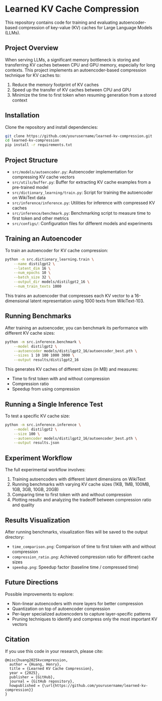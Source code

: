 # Learned KV Cache Compression

This repository contains code for training and evaluating autoencoder-based compression of key-value (KV) caches for Large Language Models (LLMs).

## Project Overview

When serving LLMs, a significant memory bottleneck is storing and transferring KV caches between CPU and GPU memory, especially for long contexts. This project implements an autoencoder-based compression technique for KV caches to:

1. Reduce the memory footprint of KV caches
2. Speed up the transfer of KV caches between CPU and GPU
3. Minimize the time to first token when resuming generation from a stored context

## Installation

Clone the repository and install dependencies:

```bash
git clone https://github.com/yourusername/learned-kv-compression.git
cd learned-kv-compression
pip install -r requirements.txt
```

## Project Structure

- `src/models/autoencoder.py`: Autoencoder implementation for compressing KV cache vectors
- `src/utils/buffer.py`: Buffer for extracting KV cache examples from a pre-trained model
- `src/dictionary_learning/train.py`: Script for training the autoencoder on WikiText data
- `src/inference/inference.py`: Utilities for inference with compressed KV caches
- `src/inference/benchmark.py`: Benchmarking script to measure time to first token and other metrics
- `src/configs/`: Configuration files for different models and experiments

## Training an Autoencoder

To train an autoencoder for KV cache compression:

```bash
python -m src.dictionary_learning.train \
    --name distilgpt2 \
    --latent_dim 16 \
    --num_epochs 10 \
    --batch_size 32 \
    --output_dir models/distilgpt2_16 \
    --num_train_texts 1000
```

This trains an autoencoder that compresses each KV vector to a 16-dimensional latent representation using 1000 texts from WikiText-103.

## Running Benchmarks

After training an autoencoder, you can benchmark its performance with different KV cache sizes:

```bash
python -m src.inference.benchmark \
    --model distilgpt2 \
    --autoencoder models/distilgpt2_16/autoencoder_best.pth \
    --sizes 1 10 100 1000 3000 \
    --output results/distilgpt2_16
```

This generates KV caches of different sizes (in MB) and measures:
- Time to first token with and without compression
- Compression ratio
- Speedup from using compression

## Running a Single Inference Test

To test a specific KV cache size:

```bash
python -m src.inference.inference \
    --model distilgpt2 \
    --size 100 \
    --autoencoder models/distilgpt2_16/autoencoder_best.pth \
    --output results.json
```

## Experiment Workflow

The full experimental workflow involves:

1. Training autoencoders with different latent dimensions on WikiText
2. Running benchmarks with varying KV cache sizes (1KB, 1MB, 100MB, 1GB, 3GB, 10GB, 20GB)
3. Comparing time to first token with and without compression
4. Plotting results and analyzing the tradeoff between compression ratio and quality

## Results Visualization

After running benchmarks, visualization files will be saved to the output directory:
- `time_comparison.png`: Comparison of time to first token with and without compression
- `compression_ratio.png`: Achieved compression ratio for different cache sizes
- `speedup.png`: Speedup factor (baseline time / compressed time)

## Future Directions

Possible improvements to explore:
- Non-linear autoencoders with more layers for better compression
- Quantization on top of autoencoder compression
- Per-layer specialized autoencoders to capture layer-specific patterns
- Pruning techniques to identify and compress only the most important KV vectors

## Citation

If you use this code in your research, please cite:

```
@misc{huang2025kvcompression,
  author = {Huang, Henry},
  title = {Learned KV Cache Compression},
  year = {2025},
  publisher = {GitHub},
  journal = {GitHub repository},
  howpublished = {\url{https://github.com/yourusername/learned-kv-compression}}
}
```
